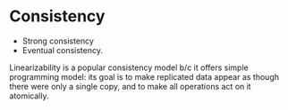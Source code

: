 # Consistency

* Strong consistency
* Eventual consistency.

Linearizability is a popular consistency model b/c it offers simple programming model: 
its goal is to make replicated data appear as though there were only a single copy, 
and to make all operations act on it atomically. 
